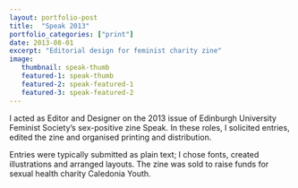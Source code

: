 ```yaml
---
layout: portfolio-post
title:  "Speak 2013"
portfolio_categories: ["print"]
date: 2013-08-01
excerpt: "Editorial design for feminist charity zine"
image:
   thumbnail: speak-thumb
   featured-1: speak-thumb
   featured-2: speak-featured-1
   featured-3: speak-featured-2
---
```


I acted as Editor and Designer on the 2013 issue of Edinburgh University Feminist Society’s sex-positive zine Speak. In these roles, I solicited entries, edited the zine and organised printing and distribution.

Entries were typically submitted as plain text; I chose fonts, created illustrations and arranged layouts. The zine was sold to raise funds for sexual health charity Caledonia Youth.
